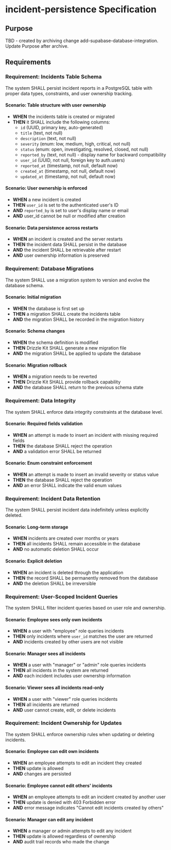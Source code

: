 # incident-persistence Specification

## Purpose
TBD - created by archiving change add-supabase-database-integration. Update Purpose after archive.
## Requirements
### Requirement: Incidents Table Schema
The system SHALL persist incident reports in a PostgreSQL table with proper data types, constraints, and user ownership tracking.

#### Scenario: Table structure with user ownership
- **WHEN** the incidents table is created or migrated
- **THEN** it SHALL include the following columns:
  - `id` (UUID, primary key, auto-generated)
  - `title` (text, not null)
  - `description` (text, not null)
  - `severity` (enum: low, medium, high, critical, not null)
  - `status` (enum: open, investigating, resolved, closed, not null)
  - `reported_by` (text, not null) - display name for backward compatibility
  - `user_id` (UUID, not null, foreign key to auth.users)
  - `reported_at` (timestamp, not null, default now)
  - `created_at` (timestamp, not null, default now)
  - `updated_at` (timestamp, not null, default now)

#### Scenario: User ownership is enforced
- **WHEN** a new incident is created
- **THEN** `user_id` is set to the authenticated user's ID
- **AND** `reported_by` is set to user's display name or email
- **AND** user_id cannot be null or modified after creation

#### Scenario: Data persistence across restarts
- **WHEN** an incident is created and the server restarts
- **THEN** the incident data SHALL persist in the database
- **AND** the incident SHALL be retrievable after restart
- **AND** user ownership information is preserved

### Requirement: Database Migrations
The system SHALL use a migration system to version and evolve the database schema.

#### Scenario: Initial migration
- **WHEN** the database is first set up
- **THEN** a migration SHALL create the incidents table
- **AND** the migration SHALL be recorded in the migration history

#### Scenario: Schema changes
- **WHEN** the schema definition is modified
- **THEN** Drizzle Kit SHALL generate a new migration file
- **AND** the migration SHALL be applied to update the database

#### Scenario: Migration rollback
- **WHEN** a migration needs to be reverted
- **THEN** Drizzle Kit SHALL provide rollback capability
- **AND** the database SHALL return to the previous schema state

### Requirement: Data Integrity
The system SHALL enforce data integrity constraints at the database level.

#### Scenario: Required fields validation
- **WHEN** an attempt is made to insert an incident with missing required fields
- **THEN** the database SHALL reject the operation
- **AND** a validation error SHALL be returned

#### Scenario: Enum constraint enforcement
- **WHEN** an attempt is made to insert an invalid severity or status value
- **THEN** the database SHALL reject the operation
- **AND** an error SHALL indicate the valid enum values

### Requirement: Incident Data Retention
The system SHALL persist incident data indefinitely unless explicitly deleted.

#### Scenario: Long-term storage
- **WHEN** incidents are created over months or years
- **THEN** all incidents SHALL remain accessible in the database
- **AND** no automatic deletion SHALL occur

#### Scenario: Explicit deletion
- **WHEN** an incident is deleted through the application
- **THEN** the record SHALL be permanently removed from the database
- **AND** the deletion SHALL be irreversible

### Requirement: User-Scoped Incident Queries
The system SHALL filter incident queries based on user role and ownership.

#### Scenario: Employee sees only own incidents
- **WHEN** a user with "employee" role queries incidents
- **THEN** only incidents where `user_id` matches the user are returned
- **AND** incidents created by other users are not visible

#### Scenario: Manager sees all incidents
- **WHEN** a user with "manager" or "admin" role queries incidents
- **THEN** all incidents in the system are returned
- **AND** each incident includes user ownership information

#### Scenario: Viewer sees all incidents read-only
- **WHEN** a user with "viewer" role queries incidents
- **THEN** all incidents are returned
- **AND** user cannot create, edit, or delete incidents

### Requirement: Incident Ownership for Updates
The system SHALL enforce ownership rules when updating or deleting incidents.

#### Scenario: Employee can edit own incidents
- **WHEN** an employee attempts to edit an incident they created
- **THEN** update is allowed
- **AND** changes are persisted

#### Scenario: Employee cannot edit others' incidents
- **WHEN** an employee attempts to edit an incident created by another user
- **THEN** update is denied with 403 Forbidden error
- **AND** error message indicates "Cannot edit incidents created by others"

#### Scenario: Manager can edit any incident
- **WHEN** a manager or admin attempts to edit any incident
- **THEN** update is allowed regardless of ownership
- **AND** audit trail records who made the change

